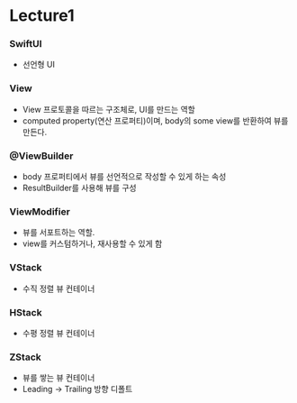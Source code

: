 # Lecture1

### SwiftUI
- 선언형 UI

### View
- View 프로토콜을 따르는 구조체로, UI를 만드는 역할
- computed property(연산 프로퍼티)이며, body의 some view를 반환하여 뷰를 만든다.
    
### @ViewBuilder
- body 프로퍼티에서 뷰를 선언적으로 작성할 수 있게 하는 속성
- ResultBuilder를 사용해 뷰를 구성
  
### ViewModifier
- 뷰를 서포트하는 역할.
- view를 커스텀하거나, 재사용할 수 있게 함

### VStack
- 수직 정렬 뷰 컨테이너

 ### HStack
- 수평 정렬 뷰 컨테이너

### ZStack
- 뷰를 쌓는 뷰 컨테이너
- Leading → Trailing 방향 디폴트
